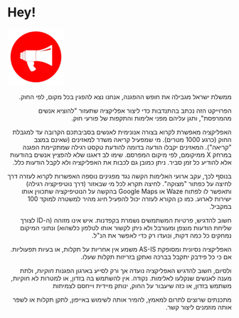 

# Hey!

<img src="app/src/main/res/drawable/app_icon.png" width=128 />

<div dir="rtl">

ממשלת ישראל מגבילה את חופש ההפגנה, אנחנו נצא להפגין בכל מקום, לפי החוק.

הפרוייקט הזה נכתב בהתנדבות כדי ליצור אפליקציה שתעזור "להוציא אנשים מהמרפסת", ותגן עליהם מפני אלימות והתקפות של פורעי חוק.

האפליקציה מאפשרת לקרוא בצורה אנונימית לאנשים בסביבתכם הקרובה עד למגבלת החוק (כרגע 1000 מטרים). מי שמפעיל קריאה משדר למאזינים (שאינם במצב "קריאה"). המאזינים יקבלו הודעה בדומה להודעת טקסט רגילה שמתקיימת הפגנה במרחק X ממיקומם, לפי מיקום המפרסם. שימו לב דאגנו שלא להפציץ אנשים בהודעות אלא להודיע כל זמן סביר. ניתן כמובן גם לכבות את האפליקציה ולא לקבל הודעות כלל.

בנוסף לכך, עקב ארועי האלימות הקשה נגד מפגינים נוספה האפשרות לקרוא לעזרה דרך לחיצה על כפתור "מצוקה". לחיצה תקרא לכל מי שבאזור (דרך נוטיפיקציה רגילה) ותאפשר לו לפתוח Waze או Google Maps בהקשה על הנוטיפיקציה שתכווין אותו ישירות לארוע. כמו כן הקורא לעזרה יכול להפעיל חיוג מהיר למשטרה למוקד 100 במקביל.

חשוב להדגיש, פרטיות המשתמשים נשמרת בקפדנות. איש אינו מזוהה (ה-ID לצורך שליחת הודעות מוצפן ומעורבל ולא ניתן לקשור אותו לטלפון כלשהוא) ונתוני המיקום נמחקים כל כמה דקות, ונועדו רק כדי לאפשר את הנ"ל.

האפליקציה נסיונית ומסופקת AS-IS משמע אין אחריות על תקלות, או בעיות תפעוליות. אם כי כל פידבק יתקבל בברכה ואתקן בזריזות תקלות שעלו.

ולסיום, חשוב להדגיש האפליקציה נועדה אך ורק לסייע בארגון הפגנות *חוקיות*, ולתת מענה לאנשים שנקלעו לאלימות. נקודה. אין להשתמש בה בזדון, או למטרות לא חוקיות, משתמש בזדון, או כזה שיעבור על החוק, ינותק מיידית וייחסם לצמיתות

מתכנתים שרוצים לתרום למאמץ, להמיר אותה לשימוש באייפון, לתקן תקלות או לשפר אותה מוזמנים ליצור קשר.
</div>
